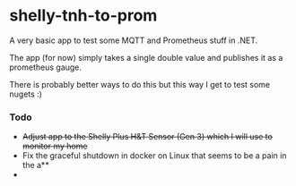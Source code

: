 # shelly-tnh-to-prom 

A very basic app to test some MQTT and Prometheus stuff in .NET.

The app (for now) simply takes a single double value and publishes it as a prometheus gauge.

There is probably better ways to do this but this way I get to test some nugets :) 

### Todo
  * ~~Adjust app to the Shelly Plus H&T Sensor (Gen 3) which I will use to monitor my home~~
  * Fix the graceful shutdown in docker on Linux that seems to be a pain in the a**
  * 

